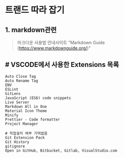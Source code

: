 # 트랜드 따라 잡기
## 1. markdown관련 
> 마크다운 사용법 안내사이트 "Markdown Guide (https://www.markdownguide.org/)"

## # VSCODE에서 사용한 Extensions 목록
```
Auto Close Tag
Auto Rename Tag
ENV
ESLint
GitLens
JavaScript (ES6) code snippets
Live Server
Markdown All in One
Material Icon Theme
Minify
Prettier - Code formatter
Project Manager
 
# 직접설치 여부 기억없음
Git Extension Pack
Git History
gitignore
Open in GitHub, Bitbucket, Gitlab, VisualStudio.com
```
